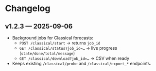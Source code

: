 # Changelog

## v1.2.3 — 2025-09-06
- Background jobs for Classical forecasts:
  - `POST /classical/start` → returns `job_id`
  - `GET /classical/status?job_id=…` → live progress (`state/done/total/message`)
  - `GET /classical/download?job_id=…` → CSV when ready
- Keeps existing `/classical/probe` and `/classical/export_*` endpoints.
